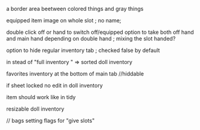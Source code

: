 a border area beetween colored things and gray things

equipped item image on whole slot ; no name;

double click off or hand to switch off/equipped
option to take both off hand and main hand depending on double hand ; mixing the slot handed?

option to hide regular inventory tab ; checked false by default

in stead of "full inventory " => sorted doll inventory

favorites inventory at the bottom of main tab //hiddable

if sheet locked no edit in doll inventory

item should work like in tidy

resizable doll inventory

// bags
setting flags for "give slots"
